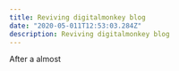 ```yaml
---
title: Reviving digitalmonkey blog
date: "2020-05-011T12:53:03.284Z"
description: Reviving digitalmonkey blog
---
```


After a almost
<!--stackedit_data:
eyJoaXN0b3J5IjpbNTc4NTY1MDE4LC0xNzI1NjE0NDM4XX0=
-->